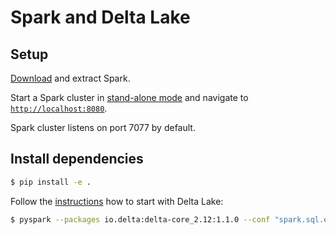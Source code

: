 # Spark and Delta Lake

## Setup

[Download](https://spark.apache.org/downloads.html) and extract Spark.

Start a Spark cluster in [stand-alone mode](https://spark.apache.org/docs/latest/spark-standalone.html) and navigate to [`http://localhost:8080`](http://localhost:8080).

Spark cluster listens on port 7077 by default.

## Install dependencies

```bash
$ pip install -e .
```

Follow the [instructions](https://docs.delta.io/latest/quick-start.html) how to start with Delta Lake:

```bash
$ pyspark --packages io.delta:delta-core_2.12:1.1.0 --conf "spark.sql.extensions=io.delta.sql.DeltaSparkSessionExtension" --conf "spark.sql.catalog.spark_catalog=org.apache.spark.sql.delta.catalog.DeltaCatalog"
```